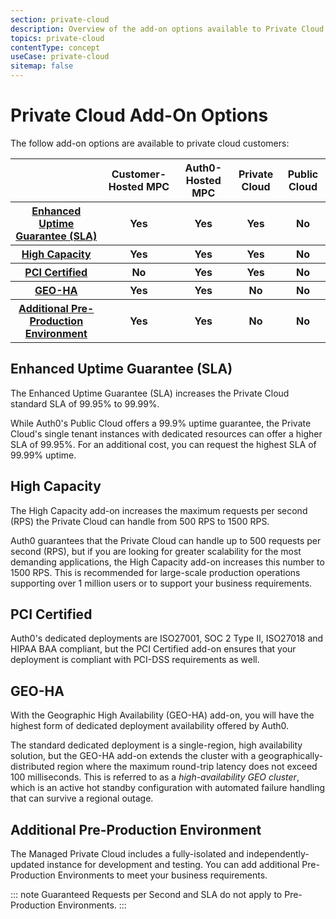 ```yaml
---
section: private-cloud
description: Overview of the add-on options available to Private Cloud customers
topics: private-cloud
contentType: concept
useCase: private-cloud
sitemap: false
---
```

# Private Cloud Add-On Options

The follow add-on options are available to private cloud customers:

<table class="table">
    <thead>
        <tr>
            <th></th>
            <th>Customer-Hosted MPC</th>
            <th>Auth0-Hosted MPC</th>
            <th>Private Cloud</th>
            <th>Public Cloud</th>
        </tr>
    </thead>
    <tbody>
        <tr>
            <th><a href="#enhanced-uptime-guarantee-sla-">Enhanced Uptime Guarantee (SLA)</a></th>
            <th class="label label-success">Yes</th>
            <th class="label label-success">Yes</th>
            <th class="label label-success">Yes</th>
            <th class="label label-danger">No</th>
        </tr>
        <tr>
            <th><a href="#high-capacity">High Capacity</a></th>
            <th class="label label-success">Yes</th>
            <th class="label label-success">Yes</th>
            <th class="label label-success">Yes</th>
            <th class="label label-danger">No</th>
        </tr>
        <tr>
            <th><a href="#pci-certified">PCI Certified</a></th>
            <th class="label label-danger">No</th>
            <th class="label label-success">Yes</th>
            <th class="label label-success">Yes</th>
            <th class="label label-danger">No</th>
        </tr>
        <tr>
            <th><a href="#geo-ha">GEO-HA</a></th>
            <th class="label label-success">Yes</th>
            <th class="label label-success">Yes</th>
            <th class="label label-danger">No</th>
            <th class="label label-danger">No</th>
        </tr>
        <tr>
            <th><a href="#additional-pre-production-environment">Additional Pre-Production Environment</a></th>
            <th class="label label-success">Yes</th>
            <th class="label label-success">Yes</th>
            <th class="label label-danger">No</th>
            <th class="label label-danger">No</th>
        </tr>
    </tbody>
</table>

## Enhanced Uptime Guarantee (SLA)

The Enhanced Uptime Guarantee (SLA) increases the Private Cloud standard SLA of 99.95% to 99.99%.

While Auth0's Public Cloud offers a 99.9% uptime guarantee, the Private Cloud's single tenant instances with dedicated resources can offer a higher SLA of 99.95%. For an additional cost, you can request the highest SLA of 99.99% uptime.

## High Capacity

The High Capacity add-on increases the maximum requests per second (RPS) the Private Cloud can handle from 500 RPS to 1500 RPS.

Auth0 guarantees that the Private Cloud can handle up to 500 requests per second (RPS), but if you are looking for greater scalability for the most demanding applications, the High Capacity add-on increases this number to 1500 RPS. This is recommended for large-scale production operations supporting over 1 million users or to support your business requirements.

## PCI Certified

Auth0's dedicated deployments are ISO27001, SOC 2 Type II, ISO27018 and HIPAA BAA compliant, but the PCI Certified add-on ensures that your deployment is compliant with PCI-DSS requirements as well.

## GEO-HA

With the Geographic High Availability (GEO-HA) add-on, you will have the highest form of dedicated deployment availability offered by Auth0.

The standard dedicated deployment is a single-region, high availability solution, but the GEO-HA add-on extends the cluster with a geographically-distributed region where the maximum round-trip latency does not exceed 100 milliseconds. This is referred to as a *high-availability GEO cluster*, which is an active hot standby configuration with automated failure handling that can survive a regional outage.

## Additional Pre-Production Environment

The Managed Private Cloud includes a fully-isolated and independently-updated instance for development and testing. You can add additional Pre-Production Environments to meet your business requirements. 

::: note
Guaranteed Requests per Second and SLA do not apply to Pre-Production Environments.
:::